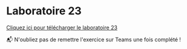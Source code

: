 # Laboratoire 23

[Cliquez ici pour télécharger le laboratoire 23](../../static/files/420905_lab23.zip)

📬 N'oubliez pas de remettre l'exercice sur Teams une fois complété !
